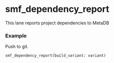 # smf_dependency_report

This lane reports project dependencies to MetaDB

### Example
Push to git.
```
smf_dependency_report(build_variant: variant)
``` 